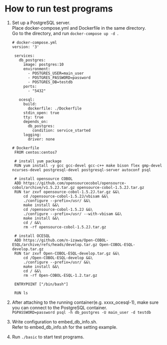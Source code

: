 # How to run test programs

  1. Set up a PostgreSQL server.    
     Place docker-compose.yml and Dockerfile in the same directory.  
     Go to the directory, and run  ```docker-compose up -d ```.
     
     ```
     # docker-compose.yml
     version: '3'

      services:
        db_postgres:
          image: postgres:10
          environment:
            - POSTGRES_USER=main_user
            - POSTGRES_PASSWORD=password
            - POSTGRES_DB=testdb
          ports:
            - "5432"

        ocesql:
          build:
            dockerfile: ./Dockerfile
          stdin_open: true
          tty: true
          depends_on:
            db_postgres:
              condition: service_started
          logging:
            driver: none
     ```
     
     ```
     # Dockerfile
      FROM centos:centos7

      # install yum package
      RUN yum install -y gcc gcc-devel gcc-c++ make bison flex gmp-devel ncurses-devel postgresql-devel postgresql-server autoconf psql

      # install opensource COBOL
      ADD https://github.com/opensourcecobol/opensource-cobol/archive/v1.5.2J.tar.gz opensource-cobol-1.5.2J.tar.gz
      RUN tar zxvf opensource-cobol-1.5.2J.tar.gz &&\
          cd /opensource-cobol-1.5.2J/vbisam &&\
          ./configure --prefix=/usr/ &&\
          make install &&\
          cd /opensource-cobol-1.5.2J &&\
          ./configure --prefix=/usr/ --with-vbisam &&\
          make install &&\
          cd / &&\
          rm -rf opensource-cobol-1.5.2J.tar.gz

      # install OCESQL
      ADD https://github.com/n-izawa/Open-COBOL-ESQL/archive/refs/heads/develop.tar.gz Open-COBOL-ESQL-develop.tar.gz
      RUN tar zxvf Open-COBOL-ESQL-develop.tar.gz &&\
          cd /Open-COBOL-ESQL-develop &&\
          ./configure --prefix=/usr/ &&\
          make install &&\
          cd / &&\
          rm -rf Open-COBOL-ESQL-1.2.tar.gz

      ENTRYPOINT ["/bin/bash"]

      RUN ls
     
     ```
     
  2. After attaching to the running container(e.g. xxxx_ocesql-1), make sure you can connect to the PostgreSQL container.    
     ```PGPASSWORD=password psql -h db_postgres -U main_user -d testdb```
  
  3. Write configuration to embed_db_info.sh.    
     Refer to embed_db_info.sh for the setting example.
  
  4. Run ```./basic``` to start test programs.
